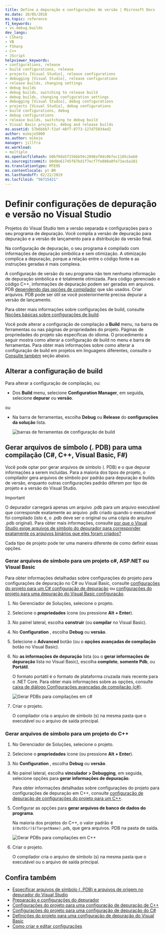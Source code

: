 ```yaml
---
title: Define a depuração e configurações de versão | Microsoft Docs
ms.date: 10/05/2018
ms.topic: reference
f1_keywords:
- vs.debug.builds
dev_langs:
- CSharp
- VB
- FSharp
- C++
- JScript
helpviewer_keywords:
- configurations, release
- build configurations, release
- projects [Visual Studio], release configurations
- debugging [Visual Studio], release configurations
- release builds, changing settings
- debug builds
- debug builds, switching to release build
- debug builds, changing configuration settings
- debugging [Visual Studio], debug configurations
- projects [Visual Studio], debug configurations
- build configurations, debug
- debug configurations
- release builds, switching to debug build
- Visual Basic projects, debug and release builds
ms.assetid: 57b6bbb7-f2af-48f7-8773-127d75034ed2
author: mikejo5000
ms.author: mikejo
manager: jillfra
ms.workload:
- multiple
ms.openlocfilehash: b0bf0da5f15bbb59c2898af0dc0bfec1105cbab0
ms.sourcegitcommit: b0d8e61745f67bd1f7ecf7fe080a0fe73ac6a181
ms.translationtype: MTE95
ms.contentlocale: pt-BR
ms.lasthandoff: 02/22/2019
ms.locfileid: "56715421"
---
```

# <a name="set-debug-and-release-configurations-in-visual-studio"></a>Definir configurações de depuração e versão no Visual Studio

Projetos do Visual Studio tem a versão separada e configurações para o seu programa de depuração. Você compila a versão de depuração para depuração e a versão de lançamento para a distribuição da versão final.

Na configuração de depuração, o seu programa é compilado com informações de depuração simbólica e sem otimização. A otimização complica a depuração, porque a relação entre o código fonte e as instruções geradas é mais complexa.

A configuração de versão do seu programa não tem nenhuma informação de depuração simbólica e é totalmente otimizada. Para código gerenciado e código C++, informações de depuração podem ser geradas em arquivos. PDB [dependendo das opções de compilador](#BKMK_symbols_release) que são usados. Criar arquivos. PDB pode ser útil se você posteriormente precisa depurar a versão de lançamento.

Para obter mais informações sobre configurações de build, consulte [Noções básicas sobre configurações de build](../ide/understanding-build-configurations.md).

Você pode alterar a configuração de compilação a **Build** menu, na barra de ferramentas ou nas páginas de propriedades do projeto. Páginas de propriedades do projeto são específicas do idioma. O procedimento a seguir mostra como alterar a configuração de build no menu e barra de ferramentas. Para obter mais informações sobre como alterar a configuração de build em projetos em linguagens diferentes, consulte o [Consulte também](#see-also) seção abaixo.

## <a name="change-the-build-configuration"></a>Alterar a configuração de build

Para alterar a configuração de compilação, ou:

* Dos **Build** menu, selecione **Configuration Manager**, em seguida, selecione **depurar** ou **versão**.

ou

* Na barra de ferramentas, escolha **Debug** ou **Release** do **configurações da solução** lista.

  ![barras de ferramentas de configuração de build](../debugger/media/toolbarbuildconfiguration.png "ToolbarBuildConfiguration")

## <a name="BKMK_symbols_release"></a>Gerar arquivos de símbolo (. PDB) para uma compilação (C#, C++, Visual Basic, F#)

Você pode optar por gerar arquivos de símbolo (. PDB) e o que depurar informações a serem incluídas. Para a maioria dos tipos de projeto, o compilador gera arquivos de símbolo por padrão para depuração e builds de versão, enquanto outras configurações padrão diferem por tipo de projeto e a versão do Visual Studio.

> [!IMPORTANT]
> O depurador carregará apenas um arquivo .pdb para um arquivo executável que corresponde exatamente ao arquivo .pdb criado quando o executável foi compilado (isto é, o .pdb deve ser o original ou uma cópia do arquivo .pdb original). Para obter mais informações, consulte [por que o Visual Studio exige arquivos de símbolo do depurador para corresponder exatamente os arquivos binários que eles foram criados?](https://blogs.msdn.microsoft.com/jimgries/2007/07/06/why-does-visual-studio-require-debugger-symbol-files-to-exactly-match-the-binary-files-that-they-were-built-with/)

Cada tipo de projeto pode ter uma maneira diferente de como definir essas opções.

### <a name="generate-symbol-files-for-a-c-aspnet-or-visual-basic-project"></a>Gerar arquivos de símbolo para um projeto c#, ASP.NET ou Visual Basic

Para obter informações detalhadas sobre configurações do projeto para configurações de depuração no C# ou Visual Basic, consulte [configurações do projeto para um C# configuração de depuração](../debugger/project-settings-for-csharp-debug-configurations.md) ou [configurações do projeto para uma depuração do Visual Basic configuração](../debugger/project-settings-for-a-visual-basic-debug-configuration.md).

1. No Gerenciador de Soluções, selecione o projeto.

2. Selecione o **propriedades** ícone (ou pressione **Alt + Enter**).

3. No painel lateral, escolha **construir** (ou **compilar** no Visual Basic).

4. No **Configuration** , escolha **Debug** ou **versão**.

5. Selecione o **Advanced** botão (ou o **opções avançadas de compilação** botão no Visual Basic).

6. No **as informações de depuração** lista (ou o **gerar informações de depuração** lista no Visual Basic), escolha **completo**, **somente Pdb**, ou **Portátil**.

   O formato portátil é o formato de plataforma cruzada mais recente para o .NET Core. Para obter mais informações sobre as opções, consulte [caixa de diálogo Configurações avançadas de compilação (c#)](../ide/reference/advanced-build-settings-dialog-box-csharp.md).

   ![Gerar PDBs para compilações em c#](../debugger/media/dbg_project_properties_pdb_csharp.png "GeneratePDBsForCSharp")

7. Criar o projeto.

   O compilador cria o arquivo de símbolo (s) na mesma pasta que o executável ou o arquivo de saída principal.

### <a name="generate-symbol-files-for-a-c-project"></a>Gerar arquivos de símbolo para um projeto do C++

1. No Gerenciador de Soluções, selecione o projeto.

2. Selecione o **propriedades** ícone (ou pressione **Alt + Enter**).

3. No **Configuration** , escolha **Debug** ou **versão**.

4. No painel lateral, escolha **vinculador > Debugging**, em seguida, selecione opções para **gerar informações de depuração**.

   Para obter informações detalhadas sobre configurações do projeto para configurações de depuração em C++, consulte [configuração de depuração de configurações do projeto para um C++](../debugger/project-settings-for-a-cpp-debug-configuration.md).

5. Configurar as opções para **gerar arquivos de banco de dados do programa**.

   Na maioria dos projetos do C++, o valor padrão é `$(OutDir)$(TargetName).pdb`, que gera arquivos. PDB na pasta de saída.

   ![Gerar PDBs para compilações em C++](../debugger/media/dbg_project_properties_pdb_cplusplus.png "GeneratePDBsforCPlusPlus")

6. Criar o projeto.

   O compilador cria o arquivo de símbolo (s) na mesma pasta que o executável ou o arquivo de saída principal.

## <a name="see-also"></a>Confira também

- [Especificar arquivos de símbolo (. PDB) e arquivos de origem no depurador do Visual Studio](../debugger/specify-symbol-dot-pdb-and-source-files-in-the-visual-studio-debugger.md)<br/>
- [Preparação e configurações do depurador](../debugger/debugger-settings-and-preparation.md)<br/>
- [Configurações do projeto para uma configuração de depuração de C++](../debugger/project-settings-for-a-cpp-debug-configuration.md)<br/>
- [Configurações do projeto para uma configuração de depuração do C#](../debugger/project-settings-for-csharp-debug-configurations.md)<br/>
- [Definições do projeto para uma configuração de depuração do Visual Basic](../debugger/project-settings-for-a-visual-basic-debug-configuration.md)<br/>
- [Como criar e editar configurações](../ide/how-to-create-and-edit-configurations.md)

